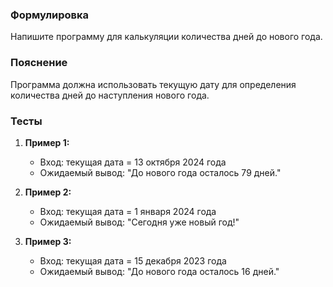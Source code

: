 
### Формулировка
Напишите программу для калькуляции количества дней до нового года.

### Пояснение
Программа должна использовать текущую дату для определения количества дней до наступления нового года.

### Тесты

1. **Пример 1:**
   - Вход: текущая дата = 13 октября 2024 года
   - Ожидаемый вывод: "До нового года осталось 79 дней."

2. **Пример 2:**
   - Вход: текущая дата = 1 января 2024 года
   - Ожидаемый вывод: "Сегодня уже новый год!"

3. **Пример 3:**
   - Вход: текущая дата = 15 декабря 2023 года
   - Ожидаемый вывод: "До нового года осталось 16 дней."

